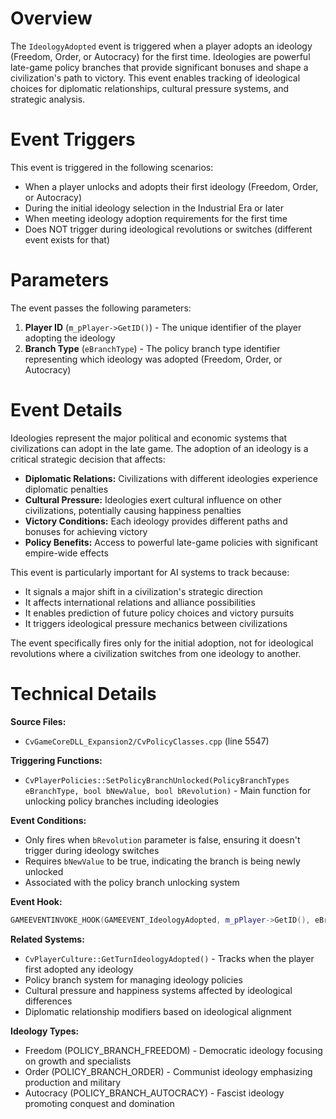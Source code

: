 # Overview

The `IdeologyAdopted` event is triggered when a player adopts an ideology (Freedom, Order, or Autocracy) for the first time. Ideologies are powerful late-game policy branches that provide significant bonuses and shape a civilization's path to victory. This event enables tracking of ideological choices for diplomatic relationships, cultural pressure systems, and strategic analysis.

# Event Triggers

This event is triggered in the following scenarios:

- When a player unlocks and adopts their first ideology (Freedom, Order, or Autocracy)
- During the initial ideology selection in the Industrial Era or later
- When meeting ideology adoption requirements for the first time
- Does NOT trigger during ideological revolutions or switches (different event exists for that)

# Parameters

The event passes the following parameters:

1. **Player ID** (`m_pPlayer->GetID()`) - The unique identifier of the player adopting the ideology
2. **Branch Type** (`eBranchType`) - The policy branch type identifier representing which ideology was adopted (Freedom, Order, or Autocracy)

# Event Details

Ideologies represent the major political and economic systems that civilizations can adopt in the late game. The adoption of an ideology is a critical strategic decision that affects:

- **Diplomatic Relations:** Civilizations with different ideologies experience diplomatic penalties
- **Cultural Pressure:** Ideologies exert cultural influence on other civilizations, potentially causing happiness penalties
- **Victory Conditions:** Each ideology provides different paths and bonuses for achieving victory
- **Policy Benefits:** Access to powerful late-game policies with significant empire-wide effects

This event is particularly important for AI systems to track because:
- It signals a major shift in a civilization's strategic direction
- It affects international relations and alliance possibilities
- It enables prediction of future policy choices and victory pursuits
- It triggers ideological pressure mechanics between civilizations

The event specifically fires only for the initial adoption, not for ideological revolutions where a civilization switches from one ideology to another.

# Technical Details

**Source Files:**
- `CvGameCoreDLL_Expansion2/CvPolicyClasses.cpp` (line 5547)

**Triggering Functions:**
- `CvPlayerPolicies::SetPolicyBranchUnlocked(PolicyBranchTypes eBranchType, bool bNewValue, bool bRevolution)` - Main function for unlocking policy branches including ideologies

**Event Conditions:**
- Only fires when `bRevolution` parameter is false, ensuring it doesn't trigger during ideology switches
- Requires `bNewValue` to be true, indicating the branch is being newly unlocked
- Associated with the policy branch unlocking system

**Event Hook:**
```cpp
GAMEEVENTINVOKE_HOOK(GAMEEVENT_IdeologyAdopted, m_pPlayer->GetID(), eBranchType);
```

**Related Systems:**
- `CvPlayerCulture::GetTurnIdeologyAdopted()` - Tracks when the player first adopted any ideology
- Policy branch system for managing ideology policies
- Cultural pressure and happiness systems affected by ideological differences
- Diplomatic relationship modifiers based on ideological alignment

**Ideology Types:**
- Freedom (POLICY_BRANCH_FREEDOM) - Democratic ideology focusing on growth and specialists
- Order (POLICY_BRANCH_ORDER) - Communist ideology emphasizing production and military
- Autocracy (POLICY_BRANCH_AUTOCRACY) - Fascist ideology promoting conquest and domination